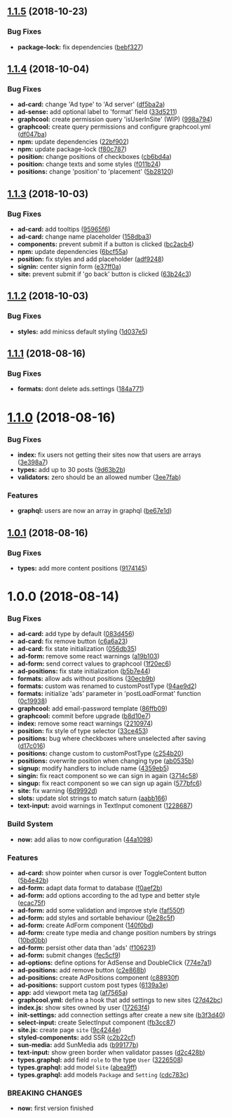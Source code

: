 ## [1.1.5](https://github.com/frontity/ads-form/compare/v1.1.4...v1.1.5) (2018-10-23)


### Bug Fixes

* **package-lock:** fix dependencies ([bebf327](https://github.com/frontity/ads-form/commit/bebf327))

## [1.1.4](https://github.com/frontity/ads-form/compare/v1.1.3...v1.1.4) (2018-10-04)


### Bug Fixes

* **ad-card:** change 'Ad type' to 'Ad server' ([df5ba2a](https://github.com/frontity/ads-form/commit/df5ba2a))
* **ad-sense:** add optional label to 'format' field ([33d5211](https://github.com/frontity/ads-form/commit/33d5211))
* **graphcool:** create permission query 'isUserInSite' (WIP) ([998a794](https://github.com/frontity/ads-form/commit/998a794))
* **graphcool:** create query permissions and configure graphcool.yml ([df047ba](https://github.com/frontity/ads-form/commit/df047ba))
* **npm:** update dependencies ([22bf902](https://github.com/frontity/ads-form/commit/22bf902))
* **npm:** update package-lock ([f80c787](https://github.com/frontity/ads-form/commit/f80c787))
* **position:** change positions of checkboxes ([cb6bd4a](https://github.com/frontity/ads-form/commit/cb6bd4a))
* **position:** change texts and some styles ([f011b24](https://github.com/frontity/ads-form/commit/f011b24))
* **positions:** change 'position' to 'placement' ([5b28120](https://github.com/frontity/ads-form/commit/5b28120))

## [1.1.3](https://github.com/frontity/ads-form/compare/v1.1.2...v1.1.3) (2018-10-03)


### Bug Fixes

* **ad-card:** add tooltips ([95965f6](https://github.com/frontity/ads-form/commit/95965f6))
* **ad-card:** change name placeholder ([158dba3](https://github.com/frontity/ads-form/commit/158dba3))
* **components:** prevent submit if a button is clicked ([bc2acb4](https://github.com/frontity/ads-form/commit/bc2acb4))
* **npm:** update dependencies ([6bcf55a](https://github.com/frontity/ads-form/commit/6bcf55a))
* **position:** fix styles and add placeholder ([adf9248](https://github.com/frontity/ads-form/commit/adf9248))
* **signin:** center signin form ([e37ff0a](https://github.com/frontity/ads-form/commit/e37ff0a))
* **site:** prevent submit if 'go back' button is clicked ([63b24c3](https://github.com/frontity/ads-form/commit/63b24c3))

## [1.1.2](https://github.com/frontity/ads-form/compare/v1.1.1...v1.1.2) (2018-10-03)


### Bug Fixes

* **styles:** add minicss default styling ([1d037e5](https://github.com/frontity/ads-form/commit/1d037e5))

## [1.1.1](https://github.com/frontity/ads-form/compare/v1.1.0...v1.1.1) (2018-08-16)


### Bug Fixes

* **formats:** dont delete ads.settings ([184a771](https://github.com/frontity/ads-form/commit/184a771))

# [1.1.0](https://github.com/frontity/ads-form/compare/v1.0.1...v1.1.0) (2018-08-16)


### Bug Fixes

* **index:** fix users not getting their sites now that users are arrays ([3e398a7](https://github.com/frontity/ads-form/commit/3e398a7))
* **types:** add up to 30 posts ([9d63b2b](https://github.com/frontity/ads-form/commit/9d63b2b))
* **validators:** zero should be an allowed number ([3ee7fab](https://github.com/frontity/ads-form/commit/3ee7fab))


### Features

* **graphql:** users are now an array in graphql ([be67e1d](https://github.com/frontity/ads-form/commit/be67e1d))

## [1.0.1](https://github.com/frontity/ads-form/compare/v1.0.0...v1.0.1) (2018-08-16)


### Bug Fixes

* **types:** add more content positions ([9174145](https://github.com/frontity/ads-form/commit/9174145))

# 1.0.0 (2018-08-14)


### Bug Fixes

* **ad-card:** add type by default ([083d456](https://github.com/frontity/ads-form/commit/083d456))
* **ad-card:** fix remove button ([c6a6a23](https://github.com/frontity/ads-form/commit/c6a6a23))
* **ad-card:** fix state initialization ([056db35](https://github.com/frontity/ads-form/commit/056db35))
* **ad-form:** remove some react warnings ([a19b103](https://github.com/frontity/ads-form/commit/a19b103))
* **ad-form:** send correct values to graphcool ([1f20ec6](https://github.com/frontity/ads-form/commit/1f20ec6))
* **ad-positions:** fix state initialization ([b5b7e44](https://github.com/frontity/ads-form/commit/b5b7e44))
* **formats:** allow ads without positions ([30ecb9b](https://github.com/frontity/ads-form/commit/30ecb9b))
* **formats:** custom was renamed to customPostType ([94ae9d2](https://github.com/frontity/ads-form/commit/94ae9d2))
* **formats:** initialize 'ads' parameter in 'postLoadFormat' function ([0c19938](https://github.com/frontity/ads-form/commit/0c19938))
* **graphcool:** add email-password template ([86ffb09](https://github.com/frontity/ads-form/commit/86ffb09))
* **graphcool:** commit before upgrade ([b8d10e7](https://github.com/frontity/ads-form/commit/b8d10e7))
* **index:** remove some react warnings ([2210974](https://github.com/frontity/ads-form/commit/2210974))
* **position:** fix style of type selector ([33ce453](https://github.com/frontity/ads-form/commit/33ce453))
* **positions:** bug where checkboxes where unselected after saving ([d17c016](https://github.com/frontity/ads-form/commit/d17c016))
* **positions:** change custom to customPostType ([c254b20](https://github.com/frontity/ads-form/commit/c254b20))
* **positions:** overwrite position when changing type ([ab0535b](https://github.com/frontity/ads-form/commit/ab0535b))
* **signup:** modify handlers to include name ([4359eb5](https://github.com/frontity/ads-form/commit/4359eb5))
* **singin:** fix react component so we can sign in again ([3714c58](https://github.com/frontity/ads-form/commit/3714c58))
* **singup:** fix react component so we can sign up again ([577bfc6](https://github.com/frontity/ads-form/commit/577bfc6))
* **site:** fix warning ([6d9992d](https://github.com/frontity/ads-form/commit/6d9992d))
* **slots:** update slot strings to match saturn ([aabb166](https://github.com/frontity/ads-form/commit/aabb166))
* **text-input:** avoid warnings in TextInput comonent ([1228687](https://github.com/frontity/ads-form/commit/1228687))


### Build System

* **now:** add alias to now configuration ([44a1098](https://github.com/frontity/ads-form/commit/44a1098))


### Features

* **ad-card:** show pointer when cursor is over ToggleContent button ([5b4e42b](https://github.com/frontity/ads-form/commit/5b4e42b))
* **ad-form:** adapt data format to database ([f0aef2b](https://github.com/frontity/ads-form/commit/f0aef2b))
* **ad-form:** add options according to the ad type and better style ([ecac75f](https://github.com/frontity/ads-form/commit/ecac75f))
* **ad-form:** add some validation and improve style ([faf550f](https://github.com/frontity/ads-form/commit/faf550f))
* **ad-form:** add styles and sortable behaviour ([0e28c5f](https://github.com/frontity/ads-form/commit/0e28c5f))
* **ad-form:** create AdForm component ([140f0bd](https://github.com/frontity/ads-form/commit/140f0bd))
* **ad-form:** create type media and change position numbers by strings ([10bd0bb](https://github.com/frontity/ads-form/commit/10bd0bb))
* **ad-form:** persist other data than 'ads' ([f106231](https://github.com/frontity/ads-form/commit/f106231))
* **ad-form:** submit changes ([fec5cf9](https://github.com/frontity/ads-form/commit/fec5cf9))
* **ad-options:** define options for AdSense and DoubleClick ([774e7a1](https://github.com/frontity/ads-form/commit/774e7a1))
* **ad-positions:** add remove button ([c2e868b](https://github.com/frontity/ads-form/commit/c2e868b))
* **ad-positions:** create AdPositions component ([c88930f](https://github.com/frontity/ads-form/commit/c88930f))
* **ad-positions:** support custom post types ([6139a3e](https://github.com/frontity/ads-form/commit/6139a3e))
* **app:** add viewport meta tag ([af7565a](https://github.com/frontity/ads-form/commit/af7565a))
* **graphcool.yml:** define a hook that add settings to new sites ([27d42bc](https://github.com/frontity/ads-form/commit/27d42bc))
* **index.js:** show sites owned by user ([17263f4](https://github.com/frontity/ads-form/commit/17263f4))
* **init-settings:** add connection settings after create a new site ([b3f3d40](https://github.com/frontity/ads-form/commit/b3f3d40))
* **select-input:** create SelectInput component ([fb3cc87](https://github.com/frontity/ads-form/commit/fb3cc87))
* **site.js:** create page `site` ([9c4244e](https://github.com/frontity/ads-form/commit/9c4244e))
* **styled-components:** add SSR ([c2b22cf](https://github.com/frontity/ads-form/commit/c2b22cf))
* **sun-media:** add SunMedia ads ([b99177b](https://github.com/frontity/ads-form/commit/b99177b))
* **text-input:** show green border when validator passes ([d2c428b](https://github.com/frontity/ads-form/commit/d2c428b))
* **types.graphql:** add field `role` to the type `User` ([3226508](https://github.com/frontity/ads-form/commit/3226508))
* **types.graphql:** add model `Site` ([abea9ff](https://github.com/frontity/ads-form/commit/abea9ff))
* **types.graphql:** add models `Package` and `Setting` ([cdc783c](https://github.com/frontity/ads-form/commit/cdc783c))


### BREAKING CHANGES

* **now:** first version finished
